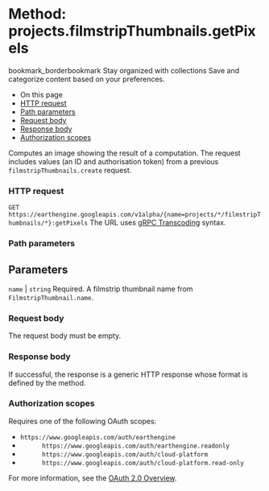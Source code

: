  
#  Method: projects.filmstripThumbnails.getPixels 
bookmark_borderbookmark Stay organized with collections  Save and categorize content based on your preferences.
  * On this page
  * [HTTP request](https://developers.google.com/earth-engine/reference/rest/v1alpha/projects.filmstripThumbnails/getPixels#http-request)
  * [Path parameters](https://developers.google.com/earth-engine/reference/rest/v1alpha/projects.filmstripThumbnails/getPixels#path-parameters)
  * [Request body](https://developers.google.com/earth-engine/reference/rest/v1alpha/projects.filmstripThumbnails/getPixels#request-body)
  * [Response body](https://developers.google.com/earth-engine/reference/rest/v1alpha/projects.filmstripThumbnails/getPixels#response-body)
  * [Authorization scopes](https://developers.google.com/earth-engine/reference/rest/v1alpha/projects.filmstripThumbnails/getPixels#authorization-scopes)


Computes an image showing the result of a computation. The request includes values (an ID and authorisation token) from a previous `filmstripThumbnails.create` request.
### HTTP request
`GET https://earthengine.googleapis.com/v1alpha/{name=projects/*/filmstripThumbnails/*}:getPixels`
The URL uses [gRPC Transcoding](https://google.aip.dev/127) syntax.
### Path parameters
Parameters  
---  
`name` |  `string` Required. A filmstrip thumbnail name from `FilmstripThumbnail.name`.  
### Request body
The request body must be empty.
### Response body
If successful, the response is a generic HTTP response whose format is defined by the method.
### Authorization scopes
Requires one of the following OAuth scopes:
  * `https://www.googleapis.com/auth/earthengine`
  * `      https://www.googleapis.com/auth/earthengine.readonly`
  * `      https://www.googleapis.com/auth/cloud-platform`
  * `      https://www.googleapis.com/auth/cloud-platform.read-only`


For more information, see the [OAuth 2.0 Overview](https://developers.google.com/identity/protocols/OAuth2).
